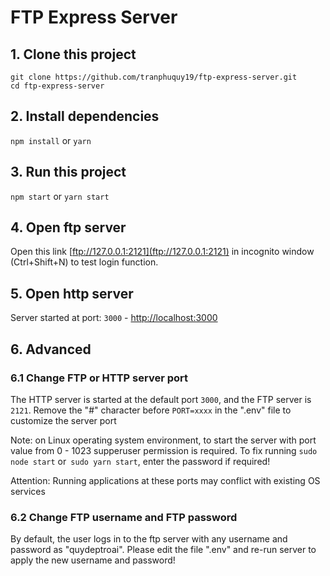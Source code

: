 # FTP Express Server

## 1. Clone this project

```shell
git clone https://github.com/tranphuquy19/ftp-express-server.git
cd ftp-express-server
```

## 2. Install dependencies

```npm install``` or ```yarn```

## 3. Run this project

```npm start``` or ```yarn start```

## 4. Open ftp server

Open this link [ftp://127.0.0.1:2121](ftp://127.0.0.1:2121) in incognito window (Ctrl+Shift+N) to test login function.

## 5. Open http server

Server started at port: `3000` - [http://localhost:3000](http://localhost:3000)

## 6. Advanced

### 6.1 Change FTP or HTTP server port

The HTTP server is started at the default port `3000`, and the FTP server is `2121`. Remove the "#" character before `PORT=xxxx` in the ".env" file to customize the server port

Note: on Linux operating system environment, to start the server with port value from 0 - 1023 supperuser permission is required. To fix running `sudo node start` or` sudo yarn start`, enter the password if required! 

Attention: Running applications at these ports may conflict with existing OS services

### 6.2 Change FTP username and FTP password

By default, the user logs in to the ftp server with any username and password as "quydeptroai". Please edit the file ".env" and re-run server to apply the new username and password!